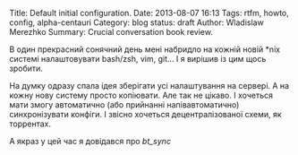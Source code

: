 Title: Default initial configuration.
Date: 2013-08-07 16:13
Tags: rtfm, howto, config, alpha-centauri
Category: blog
status: draft
Author: Wladislaw Merezhko
Summary: Crucial conversation book review.

В один прекрасний сонячний день мені набридло на кожній новій *nix системі налаштовувати bash/zsh, vim, git... І я вирішив із цим щось зробити.

На думку одразу спала ідея зберігати усі налаштування на сервері. А на кожну нову систему просто копіювати. Але так не цікаво. І хочеться мати змогу автоматично (або прийнанні напівавтоматично) синхронізувати конфіги. І звісно хочеться децентралізованої схеми, як торрентах.

А якраз у цей час я довідався про *bt_sync*
